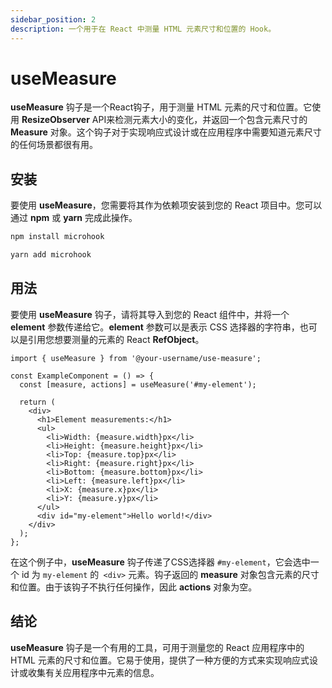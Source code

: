 ```yaml
---
sidebar_position: 2
description: 一个用于在 React 中测量 HTML 元素尺寸和位置的 Hook。
---
```


# useMeasure

<head>
  <meta name="keywords" content="React useMeasure hook，用于测量React元素的尺寸和位置，获取React元素的尺寸，使用ResizeObserver、useCallback、useEffect、RefObject等技术。" />
</head>

**useMeasure** 钩子是一个React钩子，用于测量 HTML 元素的尺寸和位置。它使用 **ResizeObserver** API来检测元素大小的变化，并返回一个包含元素尺寸的 **Measure** 对象。这个钩子对于实现响应式设计或在应用程序中需要知道元素尺寸的任何场景都很有用。

## 安装

要使用 **useMeasure**，您需要将其作为依赖项安装到您的 React 项目中。您可以通过 **npm** 或 **yarn** 完成此操作。

```bash
npm install microhook
```

```bash
yarn add microhook
```

## 用法

要使用 **useMeasure** 钩子，请将其导入到您的 React 组件中，并将一个 **element** 参数传递给它。**element** 参数可以是表示 CSS 选择器的字符串，也可以是引用您想要测量的元素的 React **RefObject**。

```tsx
import { useMeasure } from '@your-username/use-measure';

const ExampleComponent = () => {
  const [measure, actions] = useMeasure('#my-element');

  return (
    <div>
      <h1>Element measurements:</h1>
      <ul>
        <li>Width: {measure.width}px</li>
        <li>Height: {measure.height}px</li>
        <li>Top: {measure.top}px</li>
        <li>Right: {measure.right}px</li>
        <li>Bottom: {measure.bottom}px</li>
        <li>Left: {measure.left}px</li>
        <li>X: {measure.x}px</li>
        <li>Y: {measure.y}px</li>
      </ul>
      <div id="my-element">Hello world!</div>
    </div>
  );
};
```

在这个例子中，**useMeasure** 钩子传递了CSS选择器 `#my-element`，它会选中一个 id 为 `my-element` 的` <div>` 元素。钩子返回的 **measure** 对象包含元素的尺寸和位置。由于该钩子不执行任何操作，因此 **actions** 对象为空。

## 结论

**useMeasure** 钩子是一个有用的工具，可用于测量您的 React 应用程序中的 HTML 元素的尺寸和位置。它易于使用，提供了一种方便的方式来实现响应式设计或收集有关应用程序中元素的信息。